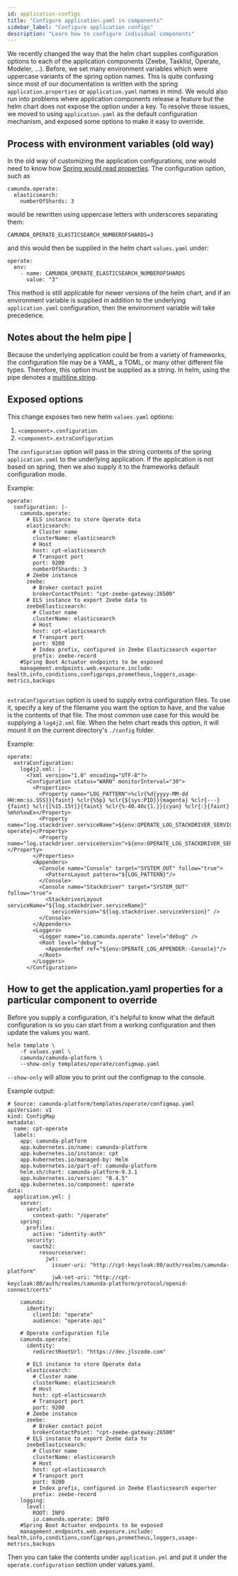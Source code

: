 ```yaml
---
id: application-configs
title: "Configure application.yaml in components"
sidebar_label: "Configure application configs"
description: "Learn how to configure individual components"
---
```


We recently changed the way that the helm chart supplies configuration options
to each of the application components (Zeebe, Tasklist, Operate, Modeler, ...).
Before, we set many environment variables which were uppercase variants of
the spring option names. This is quite confusing since most of our
documentation is written with the spring `application.properties` or
`application.yaml` names in mind. We would also run into problems where
application components release a feature but the helm chart does not expose the
option under a key. To resolve those issues, we moved to using
`application.yaml` as the default configuration mechanism, and exposed some
options to make it easy to override.

## Process with environment variables (old way)

In the old way of customizing the application configurations, one would need to know how [Spring would read properties](https://docs.spring.io/spring-boot/docs/1.5.6.RELEASE/reference/html/boot-features-external-config.html). The configuration option, such as

```
camunda.operate:
  elasticsearch:
    numberOfShards: 3
```

would be rewritten using uppercase letters with underscores separating them:

```
CAMUNDA_OPERATE_ELASTICSEARCH_NUMBEROFSHARDS=3
```

and this would then be supplied in the helm chart `values.yaml` under:

```
operate:
  env:
    - name: CAMUNDA_OPERATE_ELASTICSEARCH_NUMBEROFSHARDS
      value: "3"
```

This method is still applicable for newer versions of the helm chart, and if an environment variable is supplied in addition to the underlying `application.yaml` configuration, then the environment variable will take precedence.

## Notes about the helm pipe |

Because the underlying application could be from a variety of frameworks, the configuration file may be a YAML, a TOML, or many other different file types. Therefore, this option must be supplied as a string. In helm, using the pipe denotes a [multiline string](https://helm.sh/docs/chart_template_guide/yaml_techniques/#controlling-spaces-in-multi-line-strings).

## Exposed options

This change exposes two new helm `values.yaml` options:

1. `<component>.configuration`
2. `<component>.extraConfiguration`

The `configuration` option will pass in the string contents of the spring `application.yaml` to the underlying application. If the application is not based on spring, then we also supply it to the frameworks default configuration mode.

Example:

```
operate:
  configuration: |-
    camunda.operate:
      # ELS instance to store Operate data
      elasticsearch:
        # Cluster name
        clusterName: elasticsearch
        # Host
        host: cpt-elasticsearch
        # Transport port
        port: 9200
        numberOfShards: 3
      # Zeebe instance
      zeebe:
        # Broker contact point
        brokerContactPoint: "cpt-zeebe-gateway:26500"
      # ELS instance to export Zeebe data to
      zeebeElasticsearch:
        # Cluster name
        clusterName: elasticsearch
        # Host
        host: cpt-elasticsearch
        # Transport port
        port: 9200
        # Index prefix, configured in Zeebe Elasticsearch exporter
        prefix: zeebe-record
    #Spring Boot Actuator endpoints to be exposed
    management.endpoints.web.exposure.include: health,info,conditions,configprops,prometheus,loggers,usage-metrics,backups


```

`extraConfiguration` option is used to supply extra configuration files. To use it, specify a key of the filename you want the option to have, and the value is the contents of that file. The most common use case for this would be supplying a `log4j2.xml` file. When the helm chart reads this option, it will mount it on the current directory's `./config` folder.

Example:

```
operate:
  extraConfiguration:
    log4j2.xml: |-
      <?xml version="1.0" encoding="UTF-8"?>
      <Configuration status="WARN" monitorInterval="30">
        <Properties>
          <Property name="LOG_PATTERN">%clr{%d{yyyy-MM-dd HH:mm:ss.SSS}}{faint} %clr{%5p} %clr{${sys:PID}}{magenta} %clr{---}{faint} %clr{[%15.15t]}{faint} %clr{%-40.40c{1.}}{cyan} %clr{:}{faint} %m%n%xwEx</Property>
          <Property name="log.stackdriver.serviceName">${env:OPERATE_LOG_STACKDRIVER_SERVICENAME:-operate}</Property>
          <Property name="log.stackdriver.serviceVersion">${env:OPERATE_LOG_STACKDRIVER_SERVICEVERSION:-}</Property>
        </Properties>
        <Appenders>
          <Console name="Console" target="SYSTEM_OUT" follow="true">
            <PatternLayout pattern="${LOG_PATTERN}"/>
          </Console>
          <Console name="Stackdriver" target="SYSTEM_OUT" follow="true">
            <StackdriverLayout serviceName="${log.stackdriver.serviceName}"
              serviceVersion="${log.stackdriver.serviceVersion}" />
          </Console>
        </Appenders>
        <Loggers>
          <Logger name="io.camunda.operate" level="debug" />
          <Root level="debug">
            <AppenderRef ref="${env:OPERATE_LOG_APPENDER:-Console}"/>
          </Root>
        </Loggers>
      </Configuration>
```

## How to get the application.yaml properties for a particular component to override

Before you supply a configuration, it's helpful to know what the default configuration is so you can start from a working configuration and then update the values you want.

```
helm template \
    -f values.yaml \
    camunda/camunda-platform \
    --show-only templates/operate/configmap.yaml
```

`--show-only` will allow you to print out the configmap to the console.

Example output:

```
# Source: camunda-platform/templates/operate/configmap.yaml
apiVersion: v1
kind: ConfigMap
metadata:
  name: cpt-operate
  labels:
    app: camunda-platform
    app.kubernetes.io/name: camunda-platform
    app.kubernetes.io/instance: cpt
    app.kubernetes.io/managed-by: Helm
    app.kubernetes.io/part-of: camunda-platform
    helm.sh/chart: camunda-platform-9.3.1
    app.kubernetes.io/version: "8.4.5"
    app.kubernetes.io/component: operate
data:
  application.yml: |
    server:
      servlet:
        context-path: "/operate"
    spring:
      profiles:
        active: "identity-auth"
      security:
        oauth2:
          resourceserver:
            jwt:
              issuer-uri: "http://cpt-keycloak:80/auth/realms/camunda-platform"
              jwk-set-uri: "http://cpt-keycloak:80/auth/realms/camunda-platform/protocol/openid-connect/certs"

    camunda:
      identity:
        clientId: "operate"
        audience: "operate-api"

    # Operate configuration file
    camunda.operate:
      identity:
        redirectRootUrl: "https://dev.jlscode.com"

      # ELS instance to store Operate data
      elasticsearch:
        # Cluster name
        clusterName: elasticsearch
        # Host
        host: cpt-elasticsearch
        # Transport port
        port: 9200
      # Zeebe instance
      zeebe:
        # Broker contact point
        brokerContactPoint: "cpt-zeebe-gateway:26500"
      # ELS instance to export Zeebe data to
      zeebeElasticsearch:
        # Cluster name
        clusterName: elasticsearch
        # Host
        host: cpt-elasticsearch
        # Transport port
        port: 9200
        # Index prefix, configured in Zeebe Elasticsearch exporter
        prefix: zeebe-record
    logging:
      level:
        ROOT: INFO
        io.camunda.operate: INFO
    #Spring Boot Actuator endpoints to be exposed
    management.endpoints.web.exposure.include: health,info,conditions,configprops,prometheus,loggers,usage-metrics,backups
```

Then you can take the contents under `application.yml` and put it under the `operate.configuration` section under values.yaml.
